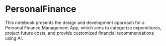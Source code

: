 # PersonalFinance
This notebook presents the design and development approach for a Personal Finance Management App, which aims to categorize expenditures, project future costs, and provide customized financial recommendations using AI.
